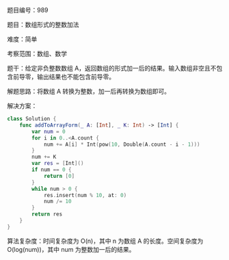 题目编号：989

题目：数组形式的整数加法

难度：简单

考察范围：数组、数学

题干：给定非负整数数组 A，返回数组的形式加一后的结果。输入数组非空且不包含前导零，输出结果也不能包含前导零。

解题思路：将数组 A 转换为整数，加一后再转换为数组即可。

解决方案：

```swift
class Solution {
    func addToArrayForm(_ A: [Int], _ K: Int) -> [Int] {
        var num = 0
        for i in 0..<A.count {
            num += A[i] * Int(pow(10, Double(A.count - i - 1)))
        }
        num += K
        var res = [Int]()
        if num == 0 {
            return [0]
        }
        while num > 0 {
            res.insert(num % 10, at: 0)
            num /= 10
        }
        return res
    }
}
```

算法复杂度：时间复杂度为 O(n)，其中 n 为数组 A 的长度。空间复杂度为 O(log(num))，其中 num 为整数加一后的结果。